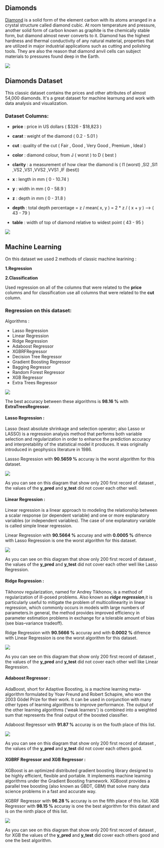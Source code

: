 ## Diamonds

[Diamond](https://en.wikipedia.org/wiki/Diamond) is a solid form of the element carbon with its atoms arranged in a crystal structure called diamond cubic. At room temperature and pressure, another solid form of carbon known as graphite is the chemically stable form, but diamond almost never converts to it. Diamond has the highest hardness and thermal conductivity of any natural material, properties that are utilized in major industrial applications such as cutting and polishing tools. They are also the reason that diamond anvil cells can subject materials to pressures found deep in the Earth.

![](https://github.com/BahramJannesar/DiamondsMachineLearning/blob/master/Image/GuideToDiamonds_LP_Hero_Desktop_v2-2.jpeg)

## Diamonds Dataset 

This classic dataset contains the prices and other attributes of almost 54,000 diamonds. It's a great dataset for machine learnung and work with data analysis and visualization.

### Dataset Columns:

 * **price** : price in US dollars ( $326 - $18,823 )

 * **carat** : weight of the diamond ( 0.2 - 5.01 )

 * **cut** : quality of the cut ( Fair , Good , Very Good , Premium , Ideal )

 * **color** : diamond colour, from J ( worst ) to D ( best )

 * **clarity** : a measurement of how clear the diamond is ( I1 (worst) ,SI2 ,SI1 ,VS2 ,VS1 ,VVS2 ,VVS1 ,IF (best))

 * **x** : length in mm ( 0 - 10.74 )

 * **y** : width in mm ( 0 - 58.9 )

 * **z** : depth in mm ( 0 - 31.8 )

 * **depth** : total depth percentage = z / mean( x, y ) = 2 * z / ( x + y ) --> ( 43 - 79 )

 * **table** : width of top of diamond relative to widest point ( 43 - 95 )
 
 ![](https://github.com/BahramJannesar/DiamondsMachineLearning/blob/master/Image/Anglo-DiamondAnatomy_03.jpg)
 
 ## Machine Learning
 
On this dataset we used 2 methods of classic machine learining :

**1.Regression** 

**2.Classification** 

Used regression on all of the columns that were related to the **price** columns and for classification use all columns that were related to the **cut** column.

### Regression on this dataset:

Algorithms :
  
  * Lasso Regression
  * Linear Regression	
  * Ridge Regression
  * Adaboost Regressor
  * XGBRFRegressor
  * Decision Tree Regressor
  * Gradient Boosting Regressor
  * Bagging Regressor
  * Random Forest Regressor
  * XGB Regressor
  * Extra Trees Regressor
 
 ![](https://github.com/BahramJannesar/DiamondsMachineLearning/blob/master/Accuracy%20Regression/Accuracy%20Reg.png)
 
  The best accuracy between these algorithms is **98.16 %** with **ExtraTreesRegressor**.
 
#### Lasso Regression :

Lasso (least absolute shrinkage and selection operator; also Lasso or LASSO) is a regression analysis method that performs both variable selection and regularization in order to enhance the prediction accuracy and interpretability of the statistical model it produces. It was originally introduced in geophysics literature in 1986.

Lassso Regression with **90.5659 %** accuray is the worst algorithm for this dataset.

![](https://github.com/BahramJannesar/DiamondsMachineLearning/blob/master/Accuracy%20Regression/Lasso%20Reg.png)

As you can see on this diagram that show only 200 first record of dataset , the values of the **y_pred** and **y_test** did not cover each other well. 
 
#### Linear Regression :

Linear regression is a linear approach to modeling the relationship between a scalar response (or dependent variable) and one or more explanatory variables (or independent variables). The case of one explanatory variable is called simple linear regression. 

Linear Regression with **90.5664 %** accuray and with **0.0005 %** difrence with Lasso Regression is one the worst algorithm for this dataset.

 ![](https://github.com/BahramJannesar/DiamondsMachineLearning/blob/master/Accuracy%20Regression/LinearReg.png)
 
As you can see on this diagram that show only 200 first record of dataset , the values of the **y_pred** and **y_test** did not cover each other well like Lasso Regression.
 
#### Ridge Regression :

Tikhonov regularization, named for Andrey Tikhonov, is a method of regularization of ill-posed problems. Also known as ***ridge regression***,it is particularly useful to mitigate the problem of multicollinearity in linear regression, which commonly occurs in models with large numbers of parameters.In general, the method provides improved efficiency in parameter estimation problems in exchange for a tolerable amount of bias (see bias–variance tradeoff).
 
Ridge Regression with **90.5666 %** accuray and with **0.0002 %** difrence with Linear Regression is one the worst algorithm for this dataset.
 
![](https://github.com/BahramJannesar/DiamondsMachineLearning/blob/master/Accuracy%20Regression/RidgeReg.png)

As you can see on this diagram that show only 200 first record of dataset , the values of the **y_pred** and **y_test** did not cover each other well like Linear Regression.

#### Adaboost Regressor :

AdaBoost, short for Adaptive Boosting, is a machine learning meta-algorithm formulated by Yoav Freund and Robert Schapire, who won the 2003 Gödel Prize for their work. It can be used in conjunction with many other types of learning algorithms to improve performance. The output of the other learning algorithms ('weak learners') is combined into a weighted sum that represents the final output of the boosted classifier.

Adaboost Regressor with **91.87 %** accuray is on the fouth place of this list.

![](https://github.com/BahramJannesar/DiamondsMachineLearning/blob/master/Accuracy%20Regression/Adaboost%20Reg.png)

As you can see on this diagram that show only 200 first record of dataset , the values of the **y_pred** and **y_test** did not cover each others good.

#### XGBRF Regressor and XGB Regressor :

XGBoost is an optimized distributed gradient boosting library designed to be highly efficient, flexible and portable.
It implements machine learning algorithms under the Gradient Boosting framework. XGBoost provides a parallel tree
boosting (also known as GBDT, GBM) that solve many data science problems in a fast and accurate way.
 
XGBRF Regressor with **96.28 %** accuray is on the fifth place of this list.
XGB Regressor with **98.15 %** accuray is one the best algorithm for this datast and is on the ninth place of this list.

![](https://github.com/BahramJannesar/DiamondsMachineLearning/blob/master/Accuracy%20Regression/GBR.png)
 
As you can see on this diagram that show only 200 first record of dataset , for XGB the values of the **y_pred** and **y_test** did cover each others good and one the best algorithm.
 
 
 
 
 
